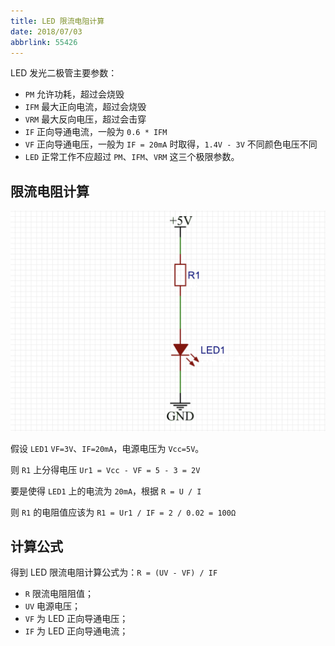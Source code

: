 ```yaml
---
title: LED 限流电阻计算
date: 2018/07/03
abbrlink: 55426
---
```


LED 发光二极管主要参数：

- `PM` 允许功耗，超过会烧毁
- `IFM` 最大正向电流，超过会烧毁
- `VRM` 最大反向电压，超过会击穿
- `IF` 正向导通电流，一般为 `0.6 * IFM`
- `VF` 正向导通电压，一般为 `IF = 20mA` 时取得，`1.4V - 3V` 不同颜色电压不同
- `LED` 正常工作不应超过 `PM`、`IFM`、`VRM` 这三个极限参数。

## 限流电阻计算

![](/images/2020/07/20190722121759.png)

假设 `LED1` `VF=3V`、`IF=20mA`，电源电压为 `Vcc=5V`。

则 `R1` 上分得电压 `Ur1 = Vcc - VF = 5 - 3 = 2V`

要是使得 `LED1` 上的电流为 `20mA`，根据 `R = U / I`

则 `R1` 的电阻值应该为 `R1 = Ur1 / IF = 2 / 0.02 = 100Ω`

## 计算公式

得到 LED 限流电阻计算公式为：`R = (UV - VF) / IF`

- `R` 限流电阻阻值；
- `UV` 电源电压；
- `VF` 为 LED 正向导通电压；
- `IF` 为 LED 正向导通电流；